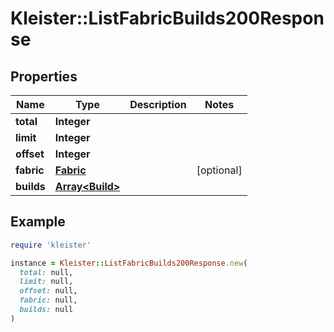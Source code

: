 # Kleister::ListFabricBuilds200Response

## Properties

| Name | Type | Description | Notes |
| ---- | ---- | ----------- | ----- |
| **total** | **Integer** |  |  |
| **limit** | **Integer** |  |  |
| **offset** | **Integer** |  |  |
| **fabric** | [**Fabric**](Fabric.md) |  | [optional] |
| **builds** | [**Array&lt;Build&gt;**](Build.md) |  |  |

## Example

```ruby
require 'kleister'

instance = Kleister::ListFabricBuilds200Response.new(
  total: null,
  limit: null,
  offset: null,
  fabric: null,
  builds: null
)
```

